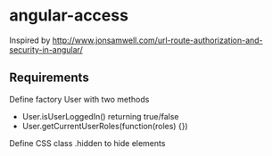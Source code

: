 # angular-access

Inspired by http://www.jonsamwell.com/url-route-authorization-and-security-in-angular/

Requirements
------------

Define factory User with two methods
* User.isUserLoggedIn() returning true/false
* User.getCurrentUserRoles(function(roles) {})

Define CSS class .hidden to hide elements
